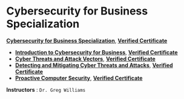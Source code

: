 # Cybersecurity for Business Specialization

**[Cybersecurity for Business Specialization](https://www.coursera.org/specializations/cyber-security-business)**, [**Verified Certificate**]()
+ **[Introduction to Cybersecurity for Business](https://www.coursera.org/learn/intro-cyber-security-business?specialization=cyber-security-business)**, [**Verified Certificate**]()
+ **[Cyber Threats and Attack Vectors](https://www.coursera.org/learn/cyber-threats-attack-vectors?specialization=cyber-security-business)**, [**Verified Certificate**]()
+ **[Detecting and Mitigating Cyber Threats and Attacks](https://www.coursera.org/learn/detecting-cyber-attacks?specialization=cyber-security-business)**, [**Verified Certificate**]()
+ **[Proactive Computer Security](https://www.coursera.org/learn/proactive-computer-security?specialization=cyber-security-business)**, [**Verified Certificate**]()


**Instructors** : `Dr. Greg Williams`
